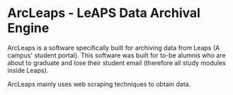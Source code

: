 # ArcLeaps - LeAPS Data Archival Engine

ArcLeaps is a software specifically built for archiving data from Leaps (A campus' student portal). 
This software was built for to-be alumnis who are about to graduate and lose their student email (therefore all study modules inside Leaps). 

ArcLeaps mainly uses web scraping techniques to obtain data.